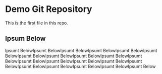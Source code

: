 # Demo Git Repository
This is the first file in this repo.

## Ipsum Below

Ipsumt BelowIpsumt BelowIpsumt BelowIpsumt BelowIpsumt BelowIpsumt BelowIpsumt BelowIpsumt BelowIpsumt BelowIpsumt BelowIpsumt BelowIpsumt BelowIpsumt BelowIpsumt BelowIpsumt BelowIpsumt BelowIpsumt BelowIpsumt BelowIpsumt BelowIpsumt BelowIpsumt Below